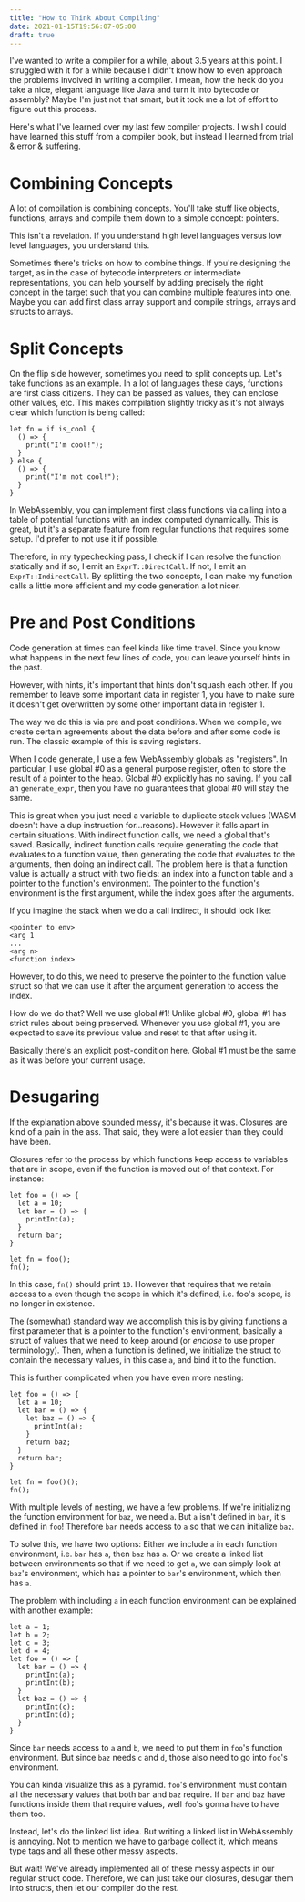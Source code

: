 ```yaml
---
title: "How to Think About Compiling"
date: 2021-01-15T19:56:07-05:00
draft: true
---
```


I've wanted to write a compiler for a while, about 3.5 years at this
point. I struggled with it for a while because I didn't know how to
even approach the problems involved in writing a compiler. I mean, how
the heck do you take a nice, elegant language like Java and turn it
into bytecode or assembly? Maybe I'm just not that smart, but it took
me a lot of effort to figure out this process.

Here's what I've learned over my last few compiler projects. I wish I
could have learned this stuff from a compiler book, but instead I
learned from trial & error & suffering.

# Combining Concepts

A lot of compilation is combining concepts. You'll take stuff like
objects, functions, arrays and compile them down to a simple concept:
pointers.

This isn't a revelation. If you understand high level languages versus
low level languages, you understand this.

Sometimes there's tricks on how to combine things. If you're designing
the target, as in the case of bytecode interpreters or intermediate
representations, you can help yourself by adding precisely the right
concept in the target such that you can combine multiple features into
one. Maybe you can add first class array support and compile strings,
arrays and structs to arrays.

# Split Concepts

On the flip side however, sometimes you need to split concepts
up. Let's take functions as an example. In a lot of languages these
days, functions are first class citizens. They can be passed as
values, they can enclose other values, etc. This makes compilation
slightly tricky as it's not always clear which function is being
called:

```
let fn = if is_cool {
  () => {
    print("I'm cool!");
  }
} else {
  () => {
    print("I'm not cool!");
  }
}
```

In WebAssembly, you can implement first class functions via calling
into a table of potential functions with an index computed
dynamically. This is great, but it's a separate feature from regular
functions that requires some setup. I'd prefer to not use it if
possible.

Therefore, in my typechecking pass, I check if I can resolve the
function statically and if so, I emit an `ExprT::DirectCall`. If not,
I emit an `ExprT::IndirectCall`. By splitting the two concepts, I can
make my function calls a little more efficient and my code generation
a lot nicer.

# Pre and Post Conditions

Code generation at times can feel kinda like time travel. Since you
know what happens in the next few lines of code, you can leave
yourself hints in the past.

However, with hints, it's important that hints don't squash each
other. If you remember to leave some important data in register 1, you
have to make sure it doesn't get overwritten by some other important
data in register 1.

The way we do this is via pre and post conditions. When we compile, we
create certain agreements about the data before and after some code is
run. The classic example of this is saving registers.

When I code generate, I use a few WebAssembly globals as
"registers". In particular, I use global #0 as a general purpose
register, often to store the result of a pointer to the heap. Global
#0 explicitly has no saving. If you call an `generate_expr`, then you have no guarantees that global #0 will stay the same.

This is great when you just need a variable to duplicate stack values
(WASM doesn't have a dup instruction for...reasons). However it falls
apart in certain situations. With indirect function calls, we need a
global that's saved. Basically, indirect function calls require
generating the code that evaluates to a function value, then
generating the code that evaluates to the arguments, then doing an
indirect call. The problem here is that a function value is actually a
struct with two fields: an index into a function table and a pointer
to the function's environment. The pointer to the function's
environment is the first argument, while the index goes after the
arguments.

If you imagine the stack when we do a call indirect, it should look like:

```
<pointer to env>
<arg 1
...
<arg n>
<function index>
```

However, to do this, we need to preserve the pointer to the function
value struct so that we can use it after the argument generation to
access the index.

How do we do that? Well we use global #1! Unlike global #0, global #1
has strict rules about being preserved. Whenever you use global #1,
you are expected to save its previous value and reset to that after
using it.

Basically there's an explicit post-condition here. Global #1 must be
the same as it was before your current usage.


# Desugaring

If the explanation above sounded messy, it's because it was. Closures
are kind of a pain in the ass. That said, they were a lot easier than
they could have been.

Closures refer to the process by which functions keep access to
variables that are in scope, even if the function is moved out of that
context. For instance:

```
let foo = () => {
  let a = 10;
  let bar = () => {
    printInt(a);
  }
  return bar;
}

let fn = foo();
fn();
```

In this case, `fn()` should print `10`. However that requires that we
retain access to `a` even though the scope in which it's defined,
i.e. foo's scope, is no longer in existence.

The (somewhat) standard way we accomplish this is by giving functions
a first parameter that is a pointer to the function's environment,
basically a struct of values that we need to keep around (or *enclose*
to use proper terminology). Then, when a function is defined, we
initialize the struct to contain the necessary values, in this case
`a`, and bind it to the function.

This is further complicated when you have even more nesting:

```
let foo = () => {
  let a = 10;
  let bar = () => {
    let baz = () => {
	  printInt(a);
	}
	return baz;
  }
  return bar;
}

let fn = foo()();
fn();
```

With multiple levels of nesting, we have a few problems. If we're
initializing the function environment for `baz`, we need `a`. But `a`
isn't defined in `bar`, it's defined in `foo`! Therefore `bar` needs
access to `a` so that we can initialize `baz`.

To solve this, we have two options: Either we include `a` in each
function environment, i.e. `bar` has `a`, then `baz` has `a`. Or we
create a linked list between environments so that if we need to get
`a`, we can simply look at `baz`'s environment, which has a pointer to
`bar`'s environment, which then has `a`.

The problem with including `a` in each function environment can be
explained with another example:

```
let a = 1;
let b = 2;
let c = 3;
let d = 4;
let foo = () => {
  let bar = () => {
    printInt(a);
	printInt(b);
  }
  let baz = () => {
    printInt(c);
	printInt(d);
  }
}
```

Since `bar` needs access to `a` and `b`, we need to put them in
`foo`'s function environment. But since `baz` needs `c` and `d`, those
also need to go into `foo`'s environment.

You can kinda visualize this as a pyramid. `foo`'s environment must
contain all the necessary values that both `bar` and `baz` require. If
`bar` and `baz` have functions inside them that require values, well
`foo`'s gonna have to have them too.

Instead, let's do the linked list idea. But writing a linked list in
WebAssembly is annoying. Not to mention we have to garbage collect it,
which means type tags and all these other messy aspects.

But wait! We've already implemented all of these messy aspects in our
regular struct code. Therefore, we can just take our closures, desugar
them into structs, then let our compiler do the rest.
